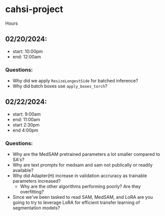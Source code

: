 # cahsi-project

Hours

## 02/20/2024:
- start: 10:00pm
- end: 12:00am

### Questions:
- Why did we apply `ResizeLongestSide` for batched inference?
- Why did batch boxes use `apply_boxes_torch`?

## 02/22/2024:
- start: 9:00am
- end: 11:00am
- start 2:30pm
- end 4:00pm

### Questions:
- Why are the MedSAM pretrained parameters a lot smaller compared to SA's?
- Why are text prompts for medsam and sam not publically or readily available?
- Why did Adapter(H) increase in validation accruracy as trainable parameters increased?
    - Why are the other algorithms performing poorly? Are they overfitting?
- Since we've been tasked to read SAM, MedSAM, and LoRA are you going to try to leverage LoRA for efficient transfer learning of segmentation models? 